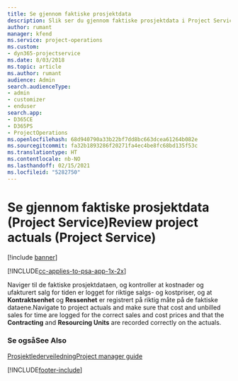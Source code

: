 ```yaml
---
title: Se gjennom faktiske prosjektdata
description: Slik ser du gjennom faktiske prosjektdata i Project Service
author: rumant
manager: kfend
ms.service: project-operations
ms.custom:
- dyn365-projectservice
ms.date: 8/03/2018
ms.topic: article
ms.author: rumant
audience: Admin
search.audienceType:
- admin
- customizer
- enduser
search.app:
- D365CE
- D365PS
- ProjectOperations
ms.openlocfilehash: 68d940790a33b22bf7dd8bc663dcea61264b082e
ms.sourcegitcommit: fa32b1893286f20271fa4ec4be8fc68bd135f53c
ms.translationtype: HT
ms.contentlocale: nb-NO
ms.lasthandoff: 02/15/2021
ms.locfileid: "5282750"
---
```

# <a name="review-project-actuals-project-service"></a><span data-ttu-id="bf04d-103">Se gjennom faktiske prosjektdata (Project Service)</span><span class="sxs-lookup"><span data-stu-id="bf04d-103">Review project actuals (Project Service)</span></span>

[!include [banner](../includes/psa-now-project-operations.md)]

[!INCLUDE[cc-applies-to-psa-app-1x-2x](../includes/cc-applies-to-psa-app-1x-2x.md)]

<span data-ttu-id="bf04d-104">Naviger til de faktiske prosjektdataen, og kontroller at kostnader og ufakturert salg for tiden er logget for riktige salgs- og kostpriser, og at **Kontraktsenhet** og **Ressenhet** er registrert på riktig måte på de faktiske dataene.</span><span class="sxs-lookup"><span data-stu-id="bf04d-104">Navigate to project actuals and make sure that cost and unbilled sales for time are logged for the correct sales and cost prices and that the **Contracting** and **Resourcing Units** are recorded correctly on the actuals.</span></span>  
  
### <a name="see-also"></a><span data-ttu-id="bf04d-105">Se også</span><span class="sxs-lookup"><span data-stu-id="bf04d-105">See Also</span></span>  
 [<span data-ttu-id="bf04d-106">Prosjektlederveiledning</span><span class="sxs-lookup"><span data-stu-id="bf04d-106">Project manager guide</span></span>](../psa/project-manager-guide.md)


[!INCLUDE[footer-include](../includes/footer-banner.md)]